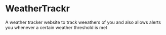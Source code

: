 # WeatherTrackr
A weather tracker website to track weeathers of you and also allows alerts you whenever a certain weather threshold is met
